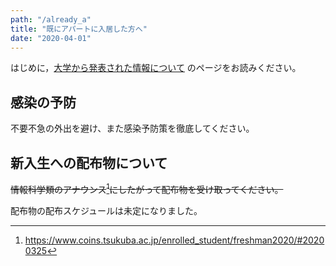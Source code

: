 ```yaml
---
path: "/already_a"
title: "既にアパートに入居した方へ"
date: "2020-04-01"
---
```


はじめに，[大学から発表された情報について](/univ_info) のページをお読みください。

## 感染の予防

不要不急の外出を避け、また感染予防策を徹底してください。

## 新入生への配布物について

~~情報科学類のアナウンス[^1]にしたがって配布物を受け取ってください。~~

配布物の配布スケジュールは未定になりました。

[^1]: https://www.coins.tsukuba.ac.jp/enrolled_student/freshman2020/#20200325
